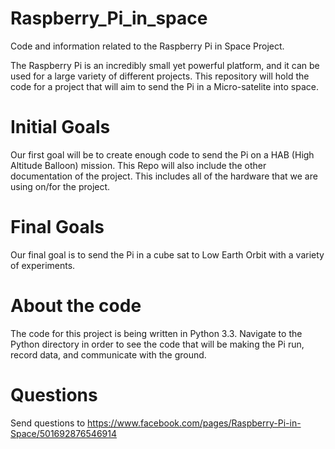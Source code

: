 Raspberry_Pi_in_space
=====================

Code and information related to the Raspberry Pi in Space Project.

The Raspberry Pi is an incredibly small yet powerful platform, and it can be used for a large variety of different projects. This repository will hold the code for a project that will aim to send the Pi in a Micro-satelite into space.

Initial Goals
=============

Our first goal will be to create enough code to send the Pi on a HAB (High Altitude Balloon) mission. This Repo will also include the other documentation of the project. This includes all of the hardware that we are using on/for the project.

Final Goals
===========

Our final goal is to send the Pi in a cube sat to Low Earth Orbit with a variety of experiments.

About the code
==============

The code for this project is being written in Python 3.3. Navigate to the Python directory in order to see the code that will be making the Pi run, record data, and communicate with the ground.

Questions
=========

Send questions to https://www.facebook.com/pages/Raspberry-Pi-in-Space/501692876546914
